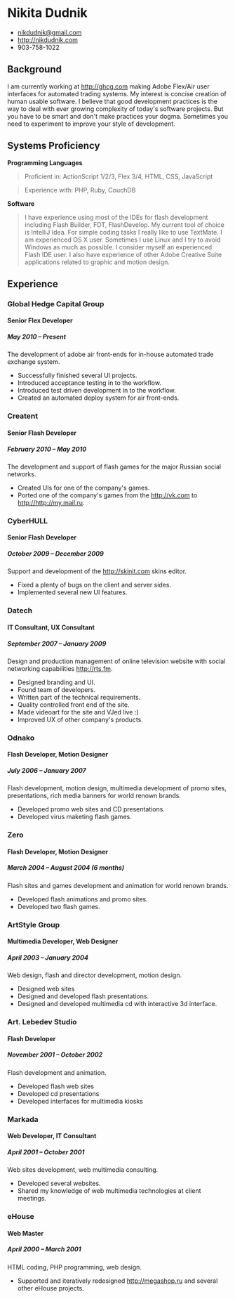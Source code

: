 # Nikita Dudnik

 * <nikdudnik@gmail.com>
 * <http://nikdudnik.com>
 * 903-758-1022

## Background

I am currently working at <http://ghcg.com> making Adobe Flex/Air user interfaces 
for automated trading systems. My interest is concise creation of human usable software.
I believe that good development practices is the way to deal with ever growing complexity of today's software projects. But you have to be smart and don't make practices your dogma. Sometimes you need to experiment to improve your style of development. 

## Systems Proficiency

**Programming Languages**

 > Proficient in:  ActionScript 1/2/3, Flex 3/4, HTML, CSS, JavaScript

 > Experience with: PHP, Ruby, CouchDB

**Software**

 > I have experience using most of the IDEs for flash development including Flash Builder, FDT, FlashDevelop. My current tool of choice is IntelliJ Idea. For simple coding tasks I really like to use TextMate. I am experienced OS X user. Sometimes I use Linux and I try to avoid Windows as much as possible.
 > I consider myself an experienced Flash IDE user. I also have experience of other Adobe Creative Suite applications related to graphic and motion design.

## Experience


### Global Hedge Capital Group

#### Senior Flex Developer

##### May 2010 – Present

The development of adobe air front-ends for in-house automated trade exchange system.

 * Successfully finished several UI projects. 
 * Introduced acceptance testing in to the workflow.
 * Introduced test driven development in to the workflow.
 * Created an automated deploy system for air front-ends. 

### Creatent

#### Senior Flash Developer

##### February 2010 – May 2010

The development and support of flash games for the major Russian social networks.

 * Created UIs for one of the company's games.
 * Ported one of the company's games from the <http://vk.com> to <http://http://my.mail.ru>.

### CyberHULL

#### Senior Flash Developer 

##### October 2009 – December 2009

Support and development of the <http://skinit.com> skins editor.

 * Fixed a plenty of bugs on the client and server sides.
 * Implemented several new UI features.

### Datech

#### IT Consultant, UX Consultant

##### September 2007 – January 2009

Design and production management of online television website with social networking capabilities <http://rts.fm>. 

 * Designed branding and UI.
 * Found team of developers.
 * Written part of the technical requirements.
 * Quality controlled front end of the site.
 * Made videoart for the site and VJed live :)
 * Improved UX of other company's products.

### Odnako

#### Flash Developer, Motion Designer

##### July 2006 – January 2007

Flash development, motion design, multimedia development of promo sites, presentations, rich media banners for world renown brands. 

 * Developed promo web sites and CD presentations.
 * Developed virus maketing flash games.

### Zero

#### Flash Developer, Motion Designer

##### March 2004 – August 2004 (6 months)

Flash sites and games development and animation for world renown brands. 

 * Developed flash animations and promo sites.
 * Developed two flash games.

### ArtStyle Group

#### Multimedia Developer, Web Designer

##### April 2003 – January 2004

Web design, flash and director development, motion design. 

 * Designed web sites
 * Designed and developed flash presentations. 
 * Designed and developed multimedia cd with interactive 3d interface.

### Art. Lebedev Studio

#### Flash Developer

##### November 2001 – October 2002

Flash development and animation.

 * Developed flash web sites
 * Developed cd presentations
 * Developed interfaces for multimedia kiosks

### Markada

#### Web Developer, IT Consultant

##### April 2001 – October 2001 

Web sites development, web multimedia consulting.

 * Developed several websites. 
 * Shared my knowledge of web multimedia technologies at client meetings.

### eHouse 

#### Web Master

##### April 2000 – March 2001

HTML coding, PHP programming, web design.

 * Supported and iteratively redesigned http://megashop.ru and several other eHouse projects.